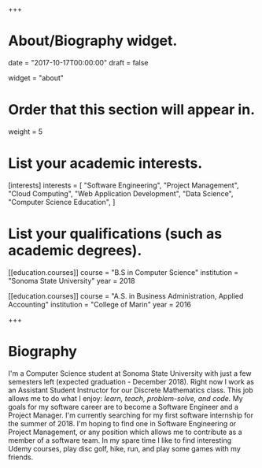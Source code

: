 +++
# About/Biography widget.

date = "2017-10-17T00:00:00"
draft = false

widget = "about"

# Order that this section will appear in.
weight = 5

# List your academic interests.
[interests]
  interests = [
    "Software Engineering",
    "Project Management",
    "Cloud Computing",
    "Web Application Development",
    "Data Science",
	  "Computer Science Education",
  ]

# List your qualifications (such as academic degrees).
[[education.courses]]
  course = "B.S in Computer Science"
  institution = "Sonoma State University"
  year = 2018

[[education.courses]]
  course = "A.S. in Business Administration, Applied Accounting"
  institution = "College of Marin"
  year = 2016

+++

# Biography

I'm a Computer Science student at Sonoma State University with just a few semesters left (expected graduation - December 2018). Right now I work as an Assistant Student Instructor for our Discrete Mathematics class. This job allows me to do what I enjoy: *learn, teach, problem-solve, and code.* My goals for my software career are to become a Software Engineer and a Project Manager. I'm currently searching for my first software internship for the summer of 2018. I'm hoping to find one in Software Engineering or Project Management, or any position which allows me to contribute as a member of a software team. In my spare time I like to find interesting Udemy courses, play disc golf, hike, run, and play some games with my friends.
